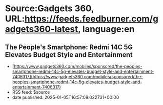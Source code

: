 # Source:Gadgets 360, URL:https://feeds.feedburner.com/gadgets360-latest, language:en

## The People's Smartphone: Redmi 14C 5G Elevates Budget Style and Entertainment
 - [https://www.gadgets360.com/mobiles/sponsored/the-peoples-smartphone-redmi-14c-5g-elevates-budget-style-and-entertainment-7406317](https://www.gadgets360.com/mobiles/sponsored/the-peoples-smartphone-redmi-14c-5g-elevates-budget-style-and-entertainment-7406317)
 - RSS feed: $source
 - date published: 2025-01-05T16:57:09.022731+00:00

​​​​​​

